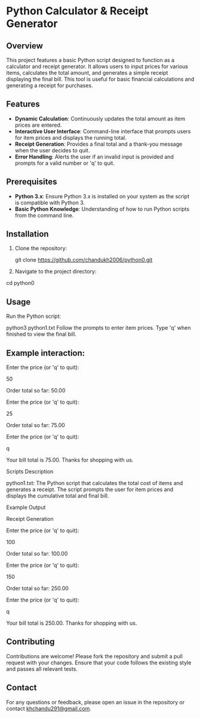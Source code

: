 # Python Calculator & Receipt Generator

## Overview

This project features a basic Python script designed to function as a calculator and receipt generator. It allows users to input prices for various items, calculates the total amount, and generates a simple receipt displaying the final bill. This tool is useful for basic financial calculations and generating a receipt for purchases.

## Features

- **Dynamic Calculation**: Continuously updates the total amount as item prices are entered.
- **Interactive User Interface**: Command-line interface that prompts users for item prices and displays the running total.
- **Receipt Generation**: Provides a final total and a thank-you message when the user decides to quit.
- **Error Handling**: Alerts the user if an invalid input is provided and prompts for a valid number or 'q' to quit.

## Prerequisites

- **Python 3.x**: Ensure Python 3.x is installed on your system as the script is compatible with Python 3.
- **Basic Python Knowledge**: Understanding of how to run Python scripts from the command line.

## Installation

1. Clone the repository:
   
   git clone https://github.com/chandukh2006/python0.git
   
2. Navigate to the project directory:

cd python0
## Usage

Run the Python script:


python3 python1.txt
Follow the prompts to enter item prices. Type 'q' when finished to view the final bill.

## Example interaction:


Enter the price (or 'q' to quit):

50

Order total so far: 50.00

Enter the price (or 'q' to quit):

25

Order total so far: 75.00

Enter the price (or 'q' to quit):

q

Your bill total is 75.00. Thanks for shopping with us.

Scripts Description

python1.txt: The Python script that calculates the total cost of items and generates a receipt. The script prompts the user for item prices and displays the cumulative total and final bill.

Example Output

Receipt Generation

Enter the price (or 'q' to quit):

100

Order total so far: 100.00

Enter the price (or 'q' to quit):

150

Order total so far: 250.00

Enter the price (or 'q' to quit):

q

Your bill total is 250.00. Thanks for shopping with us.

## Contributing

Contributions are welcome! Please fork the repository and submit a pull request with your changes. Ensure that your code follows the existing style and passes all relevant tests.

## Contact
For any questions or feedback, please open an issue in the repository or contact khchandu291@gmail.com.


   

